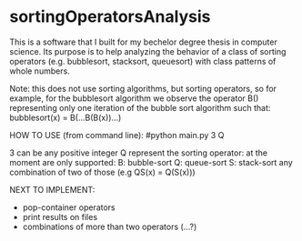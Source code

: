 # sortingOperatorsAnalysis
This is a software that I built for my bechelor degree thesis in computer science.
Its purpose is to help analyzing the behavior of a class of sorting operators 
  (e.g. bubblesort, stacksort, queuesort) with class patterns of whole numbers.

Note: this does not use sorting algorithms, but sorting operators, so for example,
  for the bubblesort algorithm we observe the operator B() representing only one
  iteration of the bubble sort algorithm such that:
  bubblesort(x) = B(...B(B(x))...)

HOW TO USE (from command line):
  #python main.py 3 Q

  3 can be any positive integer
  Q represent the sorting operator:
    at the moment are only supported:
      B: bubble-sort
      Q: queue-sort
      S: stack-sort
      any combination of two of those (e.g QS(x) = Q(S(x)))

NEXT TO IMPLEMENT:
  * pop-container operators
  * print results on files 
  * combinations of more than two operators (...?)
  
